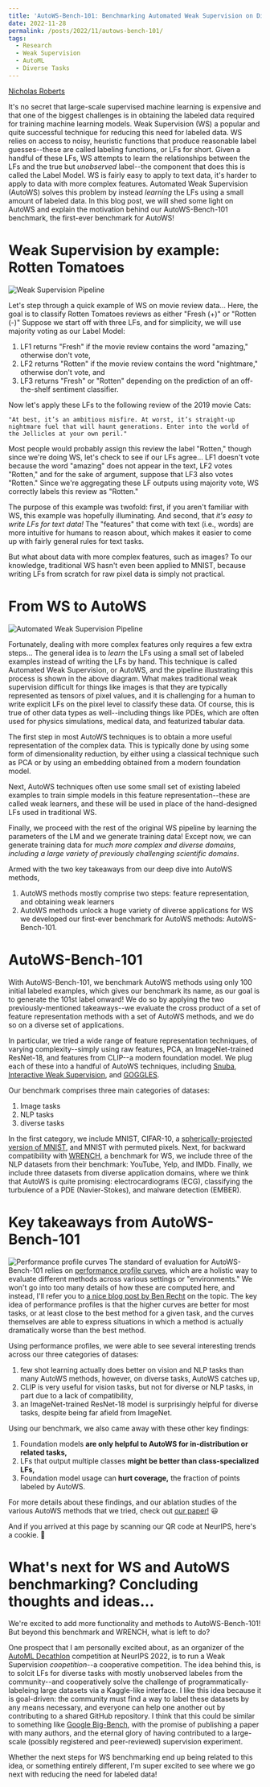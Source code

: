 ```yaml
---
title: 'AutoWS-Bench-101: Benchmarking Automated Weak Supervision on Diverse Tasks'
date: 2022-11-28
permalink: /posts/2022/11/autows-bench-101/
tags:
  - Research
  - Weak Supervision
  - AutoML
  - Diverse Tasks
---
```


[Nicholas Roberts](https://nick11roberts.github.io/)


It's no secret that large-scale supervised machine learning is expensive and that one of the biggest challenges is in obtaining the labeled data required for training machine learning  models. 
Weak Supervision (WS) a popular and quite successful technique for reducing this need for labeled data. 
WS relies on access to noisy, heuristic functions that produce reasonable label guesses--these are called labeling functions, or LFs for short. 
Given a handful of these LFs, WS attempts to learn the relationships between the LFs and the true but *unobserved* label--the component that does this is called the Label Model. 
WS is fairly easy to apply to text data, it's harder to apply to data with more complex features. 
Automated Weak Supervision (AutoWS) solves this problem by instead *learning* the LFs using a small amount of labeled data. 
In this blog post, we will shed some light on AutoWS and explain the motivation behind our AutoWS-Bench-101 benchmark, the first-ever benchmark for AutoWS!

# Weak Supervision by example: Rotten Tomatoes
![Weak Supervision Pipeline](https://sprocketlab.github.io/images/blogposts/autowsbench101/ws.jpg "Weak Supervision Pipeline")

Let's step through a quick example of WS on movie review data... 
Here, the goal is to classify Rotten Tomatoes reviews as either "Fresh (+)" or "Rotten (-)"
Suppose we start off with three LFs, and for simplicity, we will use majority voting as our Label Model:
  1. LF1 returns "Fresh" if the movie review contains the word "amazing," otherwise don't vote,
  2. LF2 returns "Rotten" if the movie review contains the word "nightmare," otherwise don't vote, and
  3. LF3 returns "Fresh" or "Rotten" depending on the prediction of an off-the-shelf sentiment classifier. 

Now let's apply these LFs to the following review of the 2019 movie Cats:
```
"At best, it’s an ambitious misfire. At worst, it’s straight-up nightmare fuel that will haunt generations. Enter into the world of the Jellicles at your own peril."
```
Most people would probably assign this review the label "Rotten," though since we're doing WS, let's check to see if our LFs agree... 
LF1 doesn't vote because the word "amazing" does not appear in the text, LF2 votes "Rotten," and for the sake of argument, suppose that LF3 also votes "Rotten." 
Since we're aggregating these LF outputs using majority vote, WS correctly labels this review as "Rotten." 

The purpose of this example was twofold: first, if you aren't familiar with WS, this example was hopefully illuminating. And second, that *it's easy to write LFs for text data!* 
The "features" that come with text (i.e., words) are more intuitive for humans to reason about, which makes it easier to come up with fairly general rules for text tasks. 

But what about data with more complex features, such as images? 
To our knowledge, traditional WS hasn't even been applied to MNIST, because writing LFs from scratch for raw pixel data is simply not practical. 

# From WS to AutoWS
![Automated Weak Supervision Pipeline](https://sprocketlab.github.io/images/blogposts/autowsbench101/autows-bench-101-banner.jpg "Automated Weak Supervision Pipeline")

Fortunately, dealing with more complex features only requires a few extra steps... 
The general idea is to *learn* the LFs using a small set of labeled examples instead of writing the LFs by hand. 
This technique is called Automated Weak Supervision, or AutoWS, and the pipeline illustrating this process is shown in the above diagram. 
What makes traditional weak supervision difficult for things like images is that they are typically represented as tensors of pixel values, and it is challenging for a human to write explicit LFs on the pixel level to classify these data. 
Of course, this is true of other data types as well--including things like PDEs, which are often used for physics simulations, medical data, and featurized tabular data. 

The first step in most AutoWS techniques is to obtain a more useful representation of the complex data.
This is typically done by using some form of dimensionality reduction, by either using a classical technique such as PCA or by using an embedding obtained from a modern foundation model. 

Next, AutoWS techniques often use some small set of existing labeled examples to train simple models in this feature representation--these are called weak learners, and these will be used in place of the hand-designed LFs used in traditional WS. 

Finally, we proceed with the rest of the original WS pipeline by learning the parameters of the LM and we generate training data! Except now, we can generate training data for *much more complex and diverse domains, including a large variety of previously challenging scientific domains*. 

Armed with the two key takeaways from our deep dive into AutoWS methods, 
  1. AutoWS methods mostly comprise two steps: feature representation, and obtaining weak learners
  2. AutoWS methods unlock a huge variety of diverse applications for WS 
we developed our first-ever benchmark for AutoWS methods: AutoWS-Bench-101. 

# AutoWS-Bench-101
With AutoWS-Bench-101, we benchmark AutoWS methods using only 100 initial labeled examples, which gives our benchmark its name, as our goal is to generate the 101st label onward! 
We do so by applying the two previously-mentioned takeaways--we evaluate the cross product of a set of feature representation methods with a set of AutoWS methods, and we do so on a diverse set of applications. 

In particular, we tried a wide range of feature representation techniques, of varying complexity--simply using raw features, PCA, an ImageNet-trained ResNet-18, and features from CLIP--a modern foundation model. 
We plug each of these into a handful of AutoWS techniques, including [Snuba](https://www.vldb.org/pvldb/vol12/p223-varma.pdf), [Interactive Weak Supervision](https://arxiv.org/abs/2012.06046), and [GOGGLES](https://arxiv.org/abs/1903.04552). 

Our benchmark comprises three main categories of datases:
  1. Image tasks
  2. NLP tasks
  3. diverse tasks

In the first category, we include MNIST, CIFAR-10, a [spherically-projected version of MNIST](https://arxiv.org/abs/1801.10130), and MNIST with permuted pixels. 
Next, for backward compatibility with [WRENCH](https://arxiv.org/abs/2109.11377), a benchmark for WS, we include three of the NLP datasets from their benchmark: YouTube, Yelp, and IMDb. 
Finally, we include three datasets from diverse application domains, where we think that AutoWS is quite promising: electrocardiograms (ECG), classifying the turbulence of a PDE (Navier-Stokes), and malware detection (EMBER). 

# Key takeaways from AutoWS-Bench-101
![Performance profile curves](https://sprocketlab.github.io/images/blogposts/autowsbench101/perfprof.png "Performance Profile Curves")
The standard of evaluation for AutoWS-Bench-101 relies on [performance profile curves](https://arxiv.org/abs/cs/0102001), which are a holistic way to evaluate different methods across various settings or "environments." 
We won't go into too many details of how these are computed here, and instead, I'll refer you to [a nice blog post by Ben Recht](http://www.argmin.net/2018/03/26/performance-profiles/) on the topic. 
The key idea of performance profiles is that the higher curves are better for most tasks, or at least close to the best method for a given task, and the curves themselves are able to express situations in which a method is actually dramatically worse than the best method. 

Using performance profiles, we were able to see several interesting trends across our three categories of datases:
  1. few shot learning actually does better on vision and NLP tasks than many AutoWS methods, however, on diverse tasks, AutoWS catches up, 
  2. CLIP is very useful for vision tasks, but not for diverse or NLP tasks, in part due to a lack of compatibility,
  3. an ImageNet-trained ResNet-18 model is surprisingly helpful for diverse tasks, despite being far afield from ImageNet. 

Using our benchmark, we also came away with these other key findings:
  1. Foundation models **are only helpful to AutoWS for in-distribution or related tasks,**
  2. LFs that output multiple classes **might be better than class-specialized LFs,**
  3. Foundation model usage can **hurt coverage,** the fraction of points labeled by AutoWS.

For more details about these findings, and our ablation studies of the various AutoWS methods that we tried, check out [our paper!](https://arxiv.org/abs/2208.14362) 😃

And if you arrived at this page by scanning our QR code at NeurIPS, here's a cookie. 🍪

# What's next for WS and AutoWS benchmarking? Concluding thoughts and ideas...
We're excited to add more functionality and methods to AutoWS-Bench-101! 
But beyond this benchmark and WRENCH, what is left to do? 

One prospect that I am personally excited about, as an organizer of the [AutoML Decathlon](https://www.cs.cmu.edu/~automl-decathlon-22/) competition at NeurIPS 2022, is to run a Weak Supervision *coopetition*--a cooperative competition. 
The idea behind this, is to solcit LFs for diverse tasks with mostly unobserved labeles from the community--and cooperatively solve the challenge of programmatically-labeleing large datasets via a Kaggle-like interface. 
I like this idea because it is goal-driven: the community must find a way to label these datasets by any means necessary, and everyone can help one another out by contributing to a shared GitHub repository. 
I think that this could be similar to something like [Google Big-Bench](https://github.com/google/BIG-bench), with the promise of publishing a paper with many authors, and the eternal glory of having contributed to a large-scale (possibly registered and peer-reviewed) supervision experiment. 

Whether the next steps for WS benchmarking end up being related to this idea, or something entirely different, I'm super excited to see where we go next with reducing the need for labeled data! 
